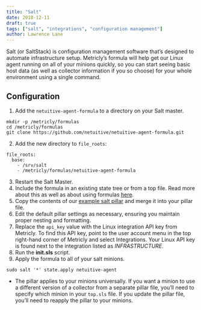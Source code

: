 ```yaml
---
title: "Salt"
date: 2018-12-11
draft: true
tags: ["salt", "integrations", "configuration management"]
author: Lawrence Lane
---
```


Salt (or SaltStack) is configuration management software that’s designed to automate infrastructure setup. Metricly’s formula will help get our Linux agent running on all of your minions quickly, so you can start seeing basic host data (as well as collector information if you so choose) for your whole environment using a single command.

## Configuration
1. Add the `netuitive-agent-formula` to a directory on your Salt master.  
```
mkdir -p /metricly/formulas
cd /metricly/formulas
git clone https://github.com/netuitive/netuitive-agent-formula.git
```
2. Add the new directory to `file_roots`:

 ```
 file_roots:
   base:
     - /srv/salt
     - /metricly/formulas/netuitive-agent-formula
 ```

3. Restart the Salt Master.
4. Include the formula in an existing state tree or from a top file. Read more about this as well as about using formulas [here](https://docs.saltstack.com/en/latest/topics/development/conventions/formulas.html#usage).
5. Copy the contents of our [example salt pillar](https://github.com/netuitive/netuitive-agent-formula/blob/master/pillar.example) and merge it into your pillar file.
6. Edit the default pillar settings as necessary, ensuring you maintain proper nesting and formatting.
7. Replace the `api_key` value with the Linux integration API key from Metricly. To find this API key, point to the user account menu in the top right-hand corner of Metricly and select Integrations. Your Linux API key is found next to the integration listed as _INFRASTRUCTURE_.
8. Run the **init.sls** script.
9. Apply the formula to all of your salt minions.  
```
sudo salt '*' state.apply netuitive-agent
```
 - The pillar applies to your minions universally. If you want a minion to use a different version of a collector from a separate pillar file, you’ll need to specify which minion in your `top.sls` file. If you update the pillar file, you’ll need to reapply the pillar to your minions.
